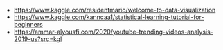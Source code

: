 - https://www.kaggle.com/residentmario/welcome-to-data-visualization
- https://www.kaggle.com/kanncaa1/statistical-learning-tutorial-for-beginners
- https://ammar-alyousfi.com/2020/youtube-trending-videos-analysis-2019-us?src=kgl
